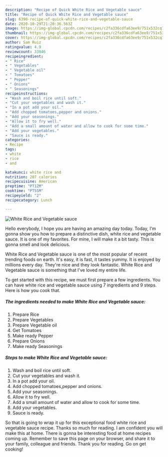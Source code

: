 ```yaml
---
description: "Recipe of Quick White Rice and Vegetable sauce"
title: "Recipe of Quick White Rice and Vegetable sauce"
slug: 6390-recipe-of-quick-white-rice-and-vegetable-sauce
date: 2020-10-29T21:20:36.563Z
image: https://img-global.cpcdn.com/recipes/c2fa336cdfa63ee9/751x532cq70/white-rice-and-vegetable-sauce-recipe-main-photo.jpg
thumbnail: https://img-global.cpcdn.com/recipes/c2fa336cdfa63ee9/751x532cq70/white-rice-and-vegetable-sauce-recipe-main-photo.jpg
cover: https://img-global.cpcdn.com/recipes/c2fa336cdfa63ee9/751x532cq70/white-rice-and-vegetable-sauce-recipe-main-photo.jpg
author: Sam Ruiz
ratingvalue: 4.9
reviewcount: 33846
recipeingredient:
- " Rice"
- " Vegetables"
- " Vegetable oil"
- " Tomatoes"
- " Pepper"
- " Onions"
- " Seasonings"
recipeinstructions:
- "Wash and boil rice until soft."
- "Cut your vegetables and wash it."
- "In a pot add your oil."
- "Add chopped tomatoes,pepper and onions."
- "Add your seasonings."
- "Allow it to fry well."
- "Add a small amount of water and allow to cook for some time."
- "Add your vegetables."
- "Sauce is ready."
categories:
- Recipe
tags:
- white
- rice
- and

katakunci: white rice and 
nutrition: 207 calories
recipecuisine: American
preptime: "PT12M"
cooktime: "PT55M"
recipeyield: "2"
recipecategory: Lunch

---
```



![White Rice and Vegetable sauce](https://img-global.cpcdn.com/recipes/c2fa336cdfa63ee9/751x532cq70/white-rice-and-vegetable-sauce-recipe-main-photo.jpg)

Hello everybody, I hope you are having an amazing day today. Today, I'm gonna show you how to prepare a distinctive dish, white rice and vegetable sauce. It is one of my favorites. For mine, I will make it a bit tasty. This is gonna smell and look delicious.



White Rice and Vegetable sauce is one of the most popular of recent trending foods on earth. It's easy, it is fast, it tastes yummy. It is enjoyed by millions every day. They're nice and they look fantastic. White Rice and Vegetable sauce is something that I've loved my entire life.


To get started with this recipe, we must first prepare a few ingredients. You can have white rice and vegetable sauce using 7 ingredients and 9 steps. Here is how you cook that.

<!--inarticleads1-->

##### The ingredients needed to make White Rice and Vegetable sauce:

1. Prepare  Rice
1. Prepare  Vegetables
1. Prepare  Vegetable oil
1. Get  Tomatoes
1. Make ready  Pepper
1. Prepare  Onions
1. Make ready  Seasonings




<!--inarticleads2-->

##### Steps to make White Rice and Vegetable sauce:

1. Wash and boil rice until soft.
1. Cut your vegetables and wash it.
1. In a pot add your oil.
1. Add chopped tomatoes,pepper and onions.
1. Add your seasonings.
1. Allow it to fry well.
1. Add a small amount of water and allow to cook for some time.
1. Add your vegetables.
1. Sauce is ready.




So that is going to wrap it up for this exceptional food white rice and vegetable sauce recipe. Thanks so much for reading. I am confident you will make this at home. There is gonna be interesting food at home recipes coming up. Remember to save this page on your browser, and share it to your family, colleague and friends. Thank you for reading. Go on get cooking!
